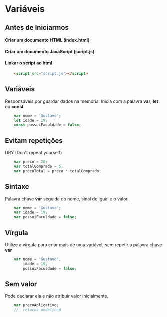 # Variáveis

## Antes de Iniciarmos

#### Criar um documento HTML (index.html)

#### Criar um documento JavaScript (script.js)

#### Linkar o script ao html
```html
    <script src="script.js"></script>
```

## Variáveis

Responsáveis por guardar dados na memória.
Inicia com a palavra **var**, **let** ou **const**

```js
    var nome = 'Gustavo';
    let idade = 19;
    const possuiFaculdade = false;
```

## Evitam repetições

DRY (Don't repeat yourself)

```js
    var preco = 20;
    var totalComprado = 5;
    var precoTotal = preco * totalComprado;
```

## Sintaxe

Palavra chave **var** seguida do nome, sinal de igual e o valor.

```js
    var nome = 'Gustavo';
    var idade = 19;
    var possuiFaculdade = false;
```

## Vírgula

Utilize a vírgula para criar mais de uma variável, sem repetir a
palavra chave **var**

```js
    var nome = 'Gustavo',
        idade = 19,
        possuiFaculdade = false;
```

## Sem valor

Pode declarar ela e não atribuir valor inicialmente.

```js
    var precoAplicativo;
    //  retorna undefined
```
